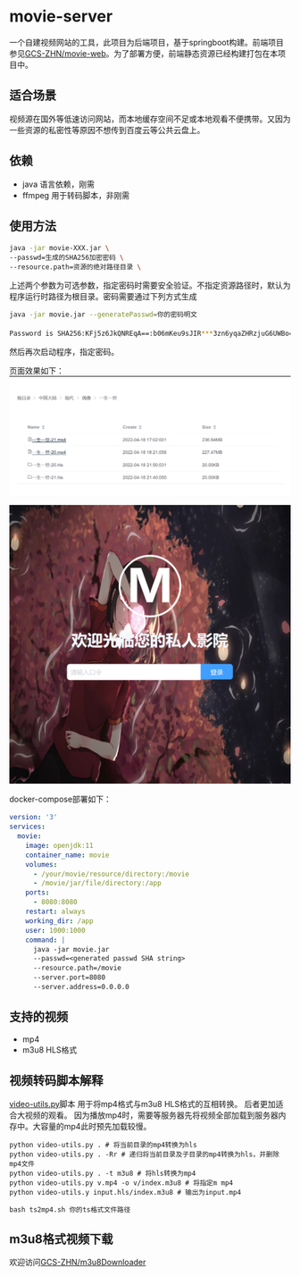 # movie-server
一个自建视频网站的工具，此项目为后端项目，基于springboot构建。前端项目参见[GCS-ZHN/movie-web](https://github.com/GCS-ZHN/movie-web)。为了部署方便，前端静态资源已经构建打包在本项目中。

## 适合场景
视频源在国外等低速访问网站，而本地缓存空间不足或本地观看不便携带。又因为一些资源的私密性等原因不想传到百度云等公共云盘上。

## 依赖
- java 语言依赖，刚需
- ffmpeg 用于转码脚本，非刚需

## 使用方法

```bash
java -jar movie-XXX.jar \
--passwd=生成的SHA256加密密码 \
--resource.path=资源的绝对路径目录 \
```
上述两个参数为可选参数，指定密码时需要安全验证。不指定资源路径时，默认为程序运行时路径为根目录。密码需要通过下列方式生成

```bash
java -jar movie.jar --generatePasswd=你的密码明文

Password is SHA256:KFj5z6JkQNREqA==:b06mKeu9sJIR***3zn6yqaZHRzjuG6UWBo=
```
然后再次启动程序，指定密码。

页面效果如下：
![home](fig/home.png)

![login](fig/login.png)

docker-compose部署如下：
```yml
version: '3'
services:
  movie:
    image: openjdk:11
    container_name: movie
    volumes:
      - /your/movie/resource/directory:/movie
      - /movie/jar/file/directory:/app
    ports:
      - 8080:8080
    restart: always
    working_dir: /app
    user: 1000:1000
    command: |
      java -jar movie.jar
      --passwd=<generated passwd SHA string>
      --resource.path=/movie
      --server.port=8080
      --server.address=0.0.0.0
```

## 支持的视频
- mp4
- m3u8 HLS格式

## 视频转码脚本解释
[video-utils.py](video-utils.py)脚本
用于将mp4格式与m3u8 HLS格式的互相转换。
后者更加适合大视频的观看。
因为播放mp4时，需要等服务器先将视频全部加载到服务器内存中。大容量的mp4此时预先加载较慢。
```shell
python video-utils.py . # 将当前目录的mp4转换为hls
python video-utils.py . -Rr # 递归将当前目录及子目录的mp4转换为hls，并删除mp4文件
python video-utils.py . -t m3u8 # 将hls转换为mp4
python video-utils.py v.mp4 -o v/index.m3u8 # 将指定m mp4
python video-utils.y input.hls/index.m3u8 # 输出为input.mp4
```

```shell
bash ts2mp4.sh 你的ts格式文件路径
```

## m3u8格式视频下载
欢迎访问[GCS-ZHN/m3u8Downloader](https://github.com/GCS-ZHN/m3u8Downloader)

